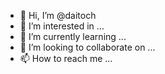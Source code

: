- 👋 Hi, I’m @daitoch
- 👀 I’m interested in ...
- 🌱 I’m currently learning ...
- 💞️ I’m looking to collaborate on ...
- 📫 How to reach me ...

<!---
daitoch/daitoch is a ✨ special ✨ repository because its `README.md` (this file) appears on your GitHub profile.
You can click the Preview link to take a look at your changes.
--->
